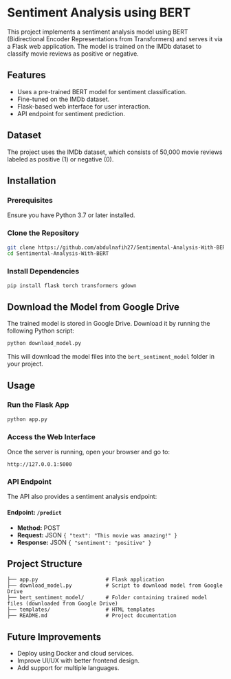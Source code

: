 # Sentiment Analysis using BERT

This project implements a sentiment analysis model using BERT (Bidirectional Encoder Representations from Transformers) and serves it via a Flask web application. The model is trained on the IMDb dataset to classify movie reviews as positive or negative.

## Features
- Uses a pre-trained BERT model for sentiment classification.
- Fine-tuned on the IMDb dataset.
- Flask-based web interface for user interaction.
- API endpoint for sentiment prediction.

## Dataset
The project uses the IMDb dataset, which consists of 50,000 movie reviews labeled as positive (1) or negative (0).

## Installation
### Prerequisites
Ensure you have Python 3.7 or later installed.

### Clone the Repository
```bash
git clone https://github.com/abdulnafih27/Sentimental-Analysis-With-BERT.git
cd Sentimental-Analysis-With-BERT
```

### Install Dependencies
```bash
pip install flask torch transformers gdown
```

## Download the Model from Google Drive
The trained model is stored in Google Drive. Download it by running the following Python script:

```bash
python download_model.py
```

This will download the model files into the `bert_sentiment_model` folder in your project.

## Usage
### Run the Flask App
```bash
python app.py
```

### Access the Web Interface
Once the server is running, open your browser and go to:
```
http://127.0.0.1:5000
```

### API Endpoint
The API also provides a sentiment analysis endpoint:
#### Endpoint: `/predict`
- **Method:** POST
- **Request:** JSON `{ "text": "This movie was amazing!" }`
- **Response:** JSON `{ "sentiment": "positive" }`

## Project Structure
```
├── app.py                      # Flask application
├── download_model.py           # Script to download model from Google Drive
├── bert_sentiment_model/       # Folder containing trained model files (downloaded from Google Drive)
├── templates/                  # HTML templates
├── README.md                   # Project documentation
```

## Future Improvements
- Deploy using Docker and cloud services.
- Improve UI/UX with better frontend design.
- Add support for multiple languages.
